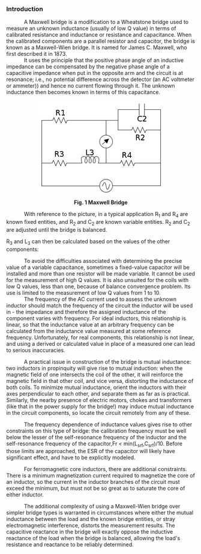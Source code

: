 ### Introduction
&nbsp;&nbsp;&nbsp;&nbsp;&nbsp;&nbsp;&nbsp;&nbsp;&nbsp;&nbsp;&nbsp;&nbsp;A Maxwell bridge is a modification to a Wheatstone bridge used to measure an unknown inductance (usually of low Q value) in terms of calibrated resistance and inductance or resistance and capacitance. When the calibrated components are a parallel resistor and capacitor, the bridge is known as a Maxwell-Wien bridge. It is named for James C. Maxwell, who first described it in 1873.  
&nbsp;&nbsp;&nbsp;&nbsp;&nbsp;&nbsp;&nbsp;&nbsp;&nbsp;&nbsp;&nbsp;&nbsp;It uses the principle that the positive phase angle of an inductive impedance can be compensated by the negative phase angle of a capacitive impedance when put in the opposite arm and the circuit is at resonance; i.e., no potential difference across the detector (an AC voltmeter or ammeter)) and hence no current flowing through it. The unknown inductance then becomes known in terms of this capacitance.<br>

<center> 

![circuit](images/circuit.png)

**Fig. 1 Maxwell Bridge**

</center>

&nbsp;&nbsp;&nbsp;&nbsp;&nbsp;&nbsp;&nbsp;&nbsp;&nbsp;&nbsp;&nbsp;&nbsp;With reference to the picture, in a typical application R<sub>1</sub> and R<sub>4</sub> are known fixed entities, and R<sub>2</sub> and  C<sub>2</sub> are known variable entities. R<sub>2</sub> and  C<sub>2</sub> are adjusted until the bridge is balanced.



R<sub>3</sub> and  L<sub>3</sub> can then be calculated based on the values of the other components:

&nbsp;&nbsp;&nbsp;&nbsp;&nbsp;&nbsp;&nbsp;&nbsp;&nbsp;&nbsp;&nbsp;&nbsp;To avoid the difficulties associated with determining the precise value of a variable capacitance, sometimes a fixed-value capacitor will be installed and more than one resistor will be made variable. It cannot be used for the measurement of high Q values. It is also unsuited for the coils with low Q values, less than one, because of balance convergence problem. Its use is limited to the measurement of low Q values from 1 to 10.   
&nbsp;&nbsp;&nbsp;&nbsp;&nbsp;&nbsp;&nbsp;&nbsp;&nbsp;&nbsp;&nbsp;&nbsp;The frequency of the AC current used to assess the unknown inductor should match the frequency of the circuit the inductor will be used in - the impedance and therefore the assigned inductance of the component varies with frequency. For ideal inductors, this relationship is linear, so that the inductance value at an arbitrary frequency can be calculated from the inductance value measured at some reference frequency. Unfortunately, for real components, this relationship is not linear, and using a derived or calculated value in place of a measured one can lead to serious inaccuracies.

&nbsp;&nbsp;&nbsp;&nbsp;&nbsp;&nbsp;&nbsp;&nbsp;&nbsp;&nbsp;&nbsp;&nbsp;A practical issue in construction of the bridge is mutual inductance: two inductors in propinquity will give rise to mutual induction: when the magnetic field of one intersects the coil of the other, it will reinforce the magnetic field in that other coil, and vice versa, distorting the inductance of both coils. To minimize mutual inductance, orient the inductors with their axes perpendicular to each other, and separate them as far as is practical. Similarly, the nearby presence of electric motors, chokes and transformers (like that in the power supply for the bridge!) may induce mutual inductance in the circuit components, so locate the circuit remotely from any of these.

&nbsp;&nbsp;&nbsp;&nbsp;&nbsp;&nbsp;&nbsp;&nbsp;&nbsp;&nbsp;&nbsp;&nbsp;The frequency dependence of inductance values gives rise to other constraints on this type of bridge: the calibration frequency must be well below the lesser of the self-resonance frequency of the inductor and the self-resonance frequency of the capacitor,Fr < min(L<sub>srf</sub>,C<sub>srf</sub>)/10. Before those limits are approached, the ESR of the capacitor will likely have significant effect, and have to be explicitly modeled.

&nbsp;&nbsp;&nbsp;&nbsp;&nbsp;&nbsp;&nbsp;&nbsp;&nbsp;&nbsp;&nbsp;&nbsp;For ferromagnetic core inductors, there are additional constraints. There is a minimum magnetization current required to magnetize the core of an inductor, so the current in the inductor branches of the circuit must exceed the minimum, but must not be so great as to saturate the core of either inductor.

&nbsp;&nbsp;&nbsp;&nbsp;&nbsp;&nbsp;&nbsp;&nbsp;&nbsp;&nbsp;&nbsp;&nbsp;The additional complexity of using a Maxwell-Wien bridge over simpler bridge types is warranted in circumstances where either the mutual inductance between the load and the known bridge entities, or stray electromagnetic interference, distorts the measurement results. The capacitive reactance in the bridge will exactly oppose the inductive reactance of the load when the bridge is balanced, allowing the load's resistance and reactance to be reliably determined.

